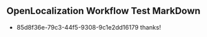 ## OpenLocalization Workflow Test MarkDown
* 85d8f36e-79c3-44f5-9308-9c1e2dd16179 thanks!

<!--HONumber=Aug16_HO1-->


